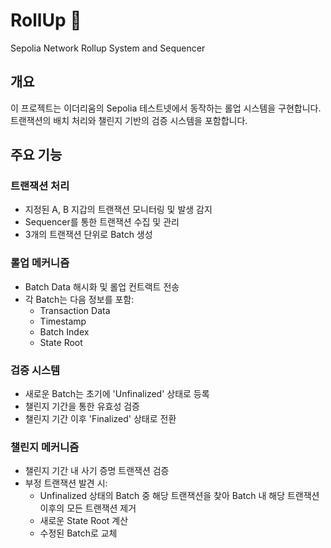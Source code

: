 # RollUp 🔄

Sepolia Network Rollup System and Sequencer

## 개요
이 프로젝트는 이더리움의 Sepolia 테스트넷에서 동작하는 롤업 시스템을 구현합니다. 트랜잭션의 배치 처리와 챌린지 기반의 검증 시스템을 포함합니다.

## 주요 기능

### 트랜잭션 처리
- 지정된 A, B 지갑의 트랜잭션 모니터링 및 발생 감지
- Sequencer를 통한 트랜잭션 수집 및 관리
- 3개의 트랜잭션 단위로 Batch 생성

### 롤업 메커니즘
- Batch Data 해시화 및 롤업 컨트랙트 전송
- 각 Batch는 다음 정보를 포함:
  - Transaction Data
  - Timestamp
  - Batch Index
  - State Root

### 검증 시스템
- 새로운 Batch는 초기에 'Unfinalized' 상태로 등록
- 챌린지 기간을 통한 유효성 검증
- 챌린지 기간 이후 'Finalized' 상태로 전환

### 챌린지 메커니즘
- 챌린지 기간 내 사기 증명 트랜잭션 검증
- 부정 트랜잭션 발견 시:
  - Unfinalized 상태의 Batch 중 해당 트랜잭션을 찾아 Batch 내 해당 트랜잭션 이후의 모든 트랜잭션 제거
  - 새로운 State Root 계산
  - 수정된 Batch로 교체


